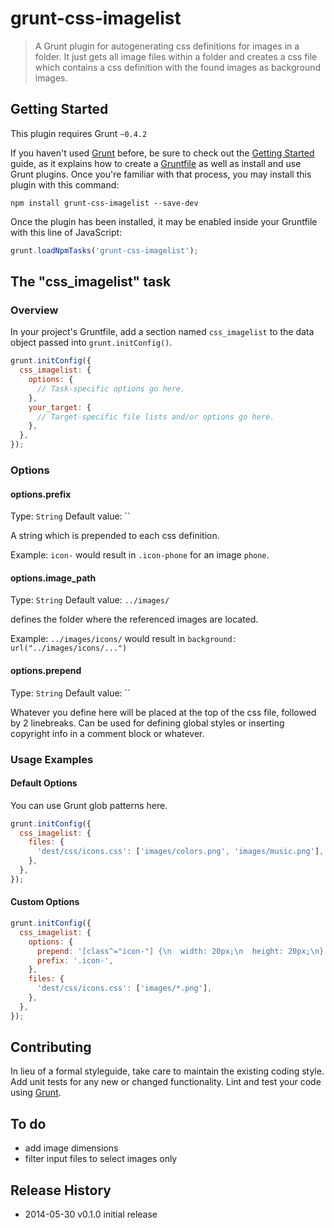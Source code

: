 # grunt-css-imagelist

> A Grunt plugin for autogenerating css definitions for images in a folder. It just gets all image files within a folder
> and creates a css file which contains a css definition with the found images as background images.

## Getting Started
This plugin requires Grunt `~0.4.2`

If you haven't used [Grunt](http://gruntjs.com/) before, be sure to check out the [Getting Started](http://gruntjs.com/getting-started) guide, as it explains how to create a [Gruntfile](http://gruntjs.com/sample-gruntfile) as well as install and use Grunt plugins. Once you're familiar with that process, you may install this plugin with this command:

```shell
npm install grunt-css-imagelist --save-dev
```

Once the plugin has been installed, it may be enabled inside your Gruntfile with this line of JavaScript:

```js
grunt.loadNpmTasks('grunt-css-imagelist');
```

## The "css_imagelist" task

### Overview
In your project's Gruntfile, add a section named `css_imagelist` to the data object passed into `grunt.initConfig()`.

```js
grunt.initConfig({
  css_imagelist: {
    options: {
      // Task-specific options go here.
    },
    your_target: {
      // Target-specific file lists and/or options go here.
    },
  },
});
```

### Options

#### options.prefix
Type: `String`
Default value: ``

A string which is prepended to each css definition.

Example: `icon-` would result in `.icon-phone` for an image `phone`.

#### options.image_path
Type: `String`
Default value: `../images/`

defines the folder where the referenced images are located.

Example: `../images/icons/` would result in `background: url("../images/icons/...")`

#### options.prepend
Type: `String`
Default value: ``

Whatever you define here will be placed at the top of the css file, followed by 2 linebreaks. Can be used for defining global styles or inserting copyright info in a comment block or whatever.

### Usage Examples

#### Default Options

You can use Grunt glob patterns here.

```js
grunt.initConfig({
  css_imagelist: {
    files: {
      'dest/css/icons.css': ['images/colors.png', 'images/music.png'],
    },
  },
});
```

#### Custom Options

```js
grunt.initConfig({
  css_imagelist: {
    options: {
      prepend: '[class^="icon-"] {\n  width: 20px;\n  height: 20px;\n}',
      prefix: '.icon-',
    },
    files: {
      'dest/css/icons.css': ['images/*.png'],
    },
  },
});
```

## Contributing
In lieu of a formal styleguide, take care to maintain the existing coding style. Add unit tests for any new or changed functionality. Lint and test your code using [Grunt](http://gruntjs.com/).

## To do
 * add image dimensions
 * filter input files to select images only

## Release History
 * 2014-05-30   v0.1.0   initial release
